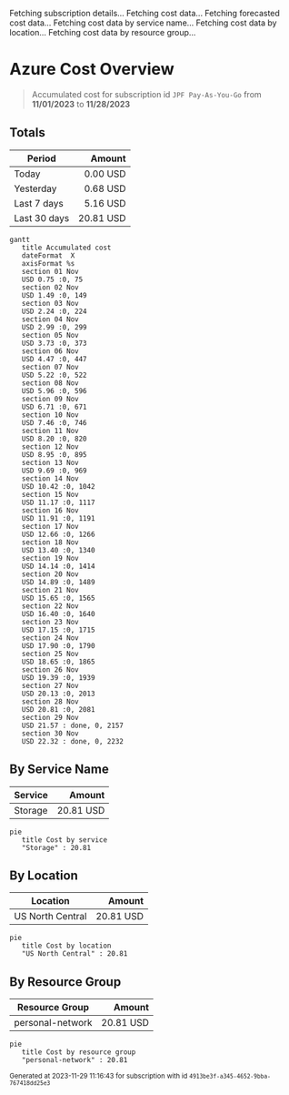 Fetching subscription details...
Fetching cost data...
Fetching forecasted cost data...
Fetching cost data by service name...
Fetching cost data by location...
Fetching cost data by resource group...
# Azure Cost Overview

> Accumulated cost for subscription id `JPF Pay-As-You-Go` from **11/01/2023** to **11/28/2023**

## Totals

|Period|Amount|
|---|---:|
|Today|0.00 USD|
|Yesterday|0.68 USD|
|Last 7 days|5.16 USD|
|Last 30 days|20.81 USD|

```mermaid
gantt
   title Accumulated cost
   dateFormat  X
   axisFormat %s
   section 01 Nov
   USD 0.75 :0, 75
   section 02 Nov
   USD 1.49 :0, 149
   section 03 Nov
   USD 2.24 :0, 224
   section 04 Nov
   USD 2.99 :0, 299
   section 05 Nov
   USD 3.73 :0, 373
   section 06 Nov
   USD 4.47 :0, 447
   section 07 Nov
   USD 5.22 :0, 522
   section 08 Nov
   USD 5.96 :0, 596
   section 09 Nov
   USD 6.71 :0, 671
   section 10 Nov
   USD 7.46 :0, 746
   section 11 Nov
   USD 8.20 :0, 820
   section 12 Nov
   USD 8.95 :0, 895
   section 13 Nov
   USD 9.69 :0, 969
   section 14 Nov
   USD 10.42 :0, 1042
   section 15 Nov
   USD 11.17 :0, 1117
   section 16 Nov
   USD 11.91 :0, 1191
   section 17 Nov
   USD 12.66 :0, 1266
   section 18 Nov
   USD 13.40 :0, 1340
   section 19 Nov
   USD 14.14 :0, 1414
   section 20 Nov
   USD 14.89 :0, 1489
   section 21 Nov
   USD 15.65 :0, 1565
   section 22 Nov
   USD 16.40 :0, 1640
   section 23 Nov
   USD 17.15 :0, 1715
   section 24 Nov
   USD 17.90 :0, 1790
   section 25 Nov
   USD 18.65 :0, 1865
   section 26 Nov
   USD 19.39 :0, 1939
   section 27 Nov
   USD 20.13 :0, 2013
   section 28 Nov
   USD 20.81 :0, 2081
   section 29 Nov
   USD 21.57 : done, 0, 2157
   section 30 Nov
   USD 22.32 : done, 0, 2232
```

## By Service Name

|Service|Amount|
|---|---:|
|Storage|20.81 USD|

```mermaid
pie
   title Cost by service
   "Storage" : 20.81
```

## By Location

|Location|Amount|
|---|---:|
|US North Central|20.81 USD|

```mermaid
pie
   title Cost by location
   "US North Central" : 20.81
```

## By Resource Group

|Resource Group|Amount|
|---|---:|
|personal-network|20.81 USD|

```mermaid
pie
   title Cost by resource group
   "personal-network" : 20.81
```

<sup>Generated at 2023-11-29 11:16:43 for subscription with id `4913be3f-a345-4652-9bba-767418dd25e3`</sup>
